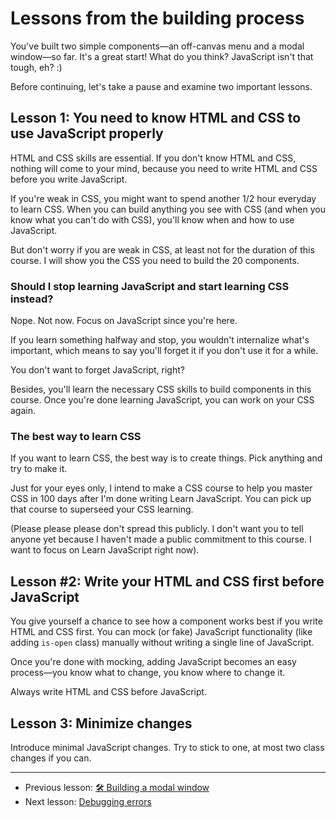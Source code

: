# Lessons from the building process

You've built two simple components—an off-canvas menu and a modal window—so far. It's a great start! What do you think? JavaScript isn't that tough, eh? :)

Before continuing, let's take a pause and examine two important lessons.

## Lesson 1: You need to know HTML and CSS to use JavaScript properly

HTML and CSS skills are essential. If you don't know HTML and CSS, nothing will come to your mind, because you need to write HTML and CSS before you write JavaScript.

If you're weak in CSS, you might want to spend another 1/2 hour everyday to learn CSS. When you can build anything you see with CSS (and when you know what you can't do with CSS), you'll know when and how to use JavaScript.

But don't worry if you are weak in CSS, at least not for the duration of this course. I will show you the CSS you need to build the 20 components.

### Should I stop learning JavaScript and start learning CSS instead?

Nope. Not now. Focus on JavaScript since you're here.

If you learn something halfway and stop, you wouldn't internalize what's important, which means to say you'll forget it if you don't use it for a while.

You don't want to forget JavaScript, right?

Besides, you'll learn the necessary CSS skills to build components in this course. Once you're done learning JavaScript, you can work on your CSS again.

### The best way to learn CSS

If you want to learn CSS, the best way is to create things. Pick anything and try to make it.

Just for your eyes only, I intend to make a CSS course to help you master CSS in 100 days after I'm done writing Learn JavaScript. You can pick up that course to superseed your CSS learning.

(Please please please don't spread this publicly. I don't want you to tell anyone yet because I haven't made a public commitment to this course. I want to focus on Learn JavaScript right now).

## Lesson #2: Write your HTML and CSS first before JavaScript

You give yourself a chance to see how a component works best if you write HTML and CSS first. You can mock (or fake) JavaScript functionality (like adding `is-open` class) manually without writing a single line of JavaScript.

Once you're done with mocking, adding JavaScript becomes an easy process—you know what to change, you know where to change it.

Always write HTML and CSS before JavaScript.

## Lesson 3: Minimize changes

Introduce minimal JavaScript changes. Try to stick to one, at most two class changes if you can.

---

- Previous lesson: [🛠 Building a modal window](05.building-modal-window.md)
- Next lesson: [Debugging errors](07.debugging-errors.md)
